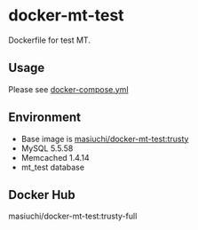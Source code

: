 # docker-mt-test
Dockerfile for test MT.

## Usage

Please see [docker-compose.yml](https://github.com/masiuchi/docker-mt-test/blob/trusty-full/docker-compose.yml)

## Environment

* Base image is [masiuchi/docker-mt-test:trusty](https://github.com/masiuchi/docker-mt-test/tree/trusty)
* MySQL 5.5.58
* Memcached 1.4.14
* mt_test database 

## Docker Hub

masiuchi/docker-mt-test:trusty-full

